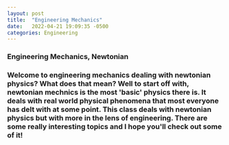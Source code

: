 ```yaml
---
layout: post
title:  "Engineering Mechanics"
date:   2022-04-21 19:09:35 -0500
categories: Engineering
---
```


<h3>Engineering Mechanics, Newtonian<h3>
Welcome to engineering mechanics dealing with newtonian physics? What does that mean? Well to start off with, newtonian mechnics is the most 'basic' physics there is. It deals with real world physical phenomena that most everyone has delt with at some point. This class deals with newtonian physics but with more in the lens of engineering. There are some really interesting topics and I hope you'll check out some of it!
